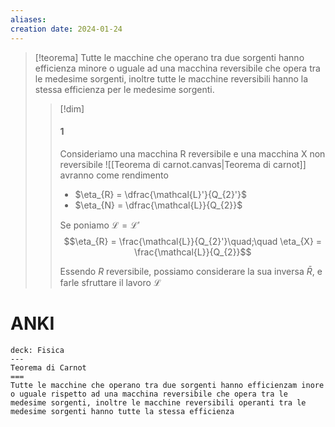 ```yaml
---
aliases: 
creation date: 2024-01-24
---
```


>[!teorema]
>Tutte le macchine che operano tra due sorgenti hanno efficienza minore o uguale ad una macchina reversibile che opera tra le medesime sorgenti, inoltre tutte le macchine reversibili hanno la stessa efficienza per le medesime sorgenti.
>
>>[!dim]
>>#### 1
>>Consideriamo una macchina R reversibile e una macchina X non reversibile
>>![[Teorema di carnot.canvas|Teorema di carnot]]
>>avranno come rendimento
>>- $\eta_{R} = \dfrac{\mathcal{L}'}{Q_{2}'}$
>>- $\eta_{N} = \dfrac{\mathcal{L}}{Q_{2}}$
>>
>>Se poniamo $\mathcal{L} = \mathcal{L}'$
>>$$\eta_{R} = \frac{\mathcal{L}}{Q_{2}'}\quad;\quad \eta_{X} = \frac{\mathcal{L}}{Q_{2}}$$
>>
>>Essendo $R$ reversibile, possiamo considerare la sua inversa $\bar{R}$, e farle sfruttare il lavoro $\mathcal{L}$  
>>


# ANKI

```anki
deck: Fisica
---
Teorema di Carnot
===
Tutte le macchine che operano tra due sorgenti hanno efficienzam inore o uguale rispetto ad una macchina reversibile che opera tra le medesime sorgenti, inoltre le macchine reversibili operanti tra le medesime sorgenti hanno tutte la stessa efficienza
```
